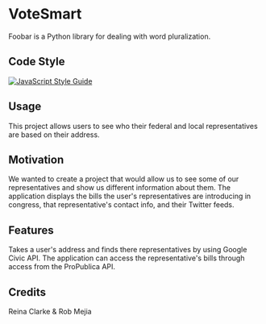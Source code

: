 # VoteSmart

Foobar is a Python library for dealing with word pluralization.

## Code Style

[![JavaScript Style Guide](https://cdn.rawgit.com/standard/standard/master/badge.svg)](https://github.com/standard/standard)

## Usage

This project allows users to see who their federal and local representatives are based on their address.

## Motivation
We wanted to create a project that would allow us to see some of our representatives and show us different information about them. The application displays the bills the user's representatives are introducing in congress, that representative's contact info, and their Twitter feeds.

## Features

Takes a user's address and finds there representatives by using Google Civic API. The application can access the representative's bills through access from the ProPublica API.

## Credits
Reina Clarke & Rob Mejia

